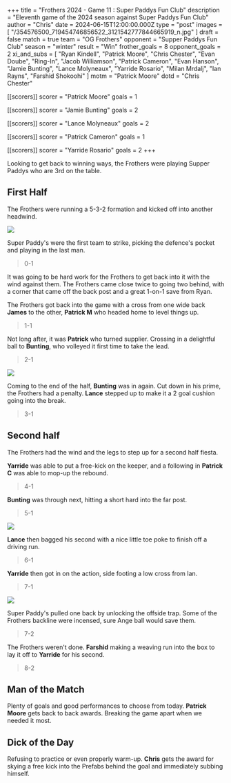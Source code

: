 +++
title = "Frothers 2024 - Game 11 : Super Paddys Fun Club"
description = "Eleventh game of the 2024 season against Super Paddys Fun Club"
author = "Chris"
date = 2024-06-15T12:00:00.000Z
type = "post"
images = [ "/354576500_719454746856522_3121542777844665919_n.jpg" ]
draft = false
match = true
team = "OG Frothers"
opponent = "Supper Paddys Fun Club"
season = "winter"
result = "Win"
frother_goals = 8
opponent_goals = 2
xi_and_subs = [
  "Ryan Kindell",
  "Patrick Moore",
  "Chris Chester",
  "Evan Doube",
  "Ring-In",
  "Jacob Williamson",
  "Patrick Cameron",
  "Evan Hanson",
  "Jamie Bunting",
  "Lance Molyneaux",
  "Yarride Rosario",
  "Milan Mrdalj",
  "Ian Rayns",
  "Farshid Shokoohi"
]
motm = "Patrick Moore"
dotd = "Chris Chester"

[[scorers]]
scorer = "Patrick Moore"
goals = 1

[[scorers]]
scorer = "Jamie Bunting"
goals = 2

[[scorers]]
scorer = "Lance Molyneaux"
goals = 2

[[scorers]]
scorer = "Patrick Cameron"
goals = 1

[[scorers]]
scorer = "Yarride Rosario"
goals = 2
+++

Looking to get back to winning ways, the Frothers were playing Supper Paddys who are 3rd on the table.

## First Half

The Frothers were running a 5-3-2 formation and kicked off into another headwind.

![](https://media.giphy.com/media/v1.Y2lkPTc5MGI3NjExNTduZTRqZW9pY244MDU0NXk2bGR1aDYxYWZmeTZ5YjB0cmZ2cHVpdSZlcD12MV9naWZzX3NlYXJjaCZjdD1n/FcuiZUneg1YRAu1lH2/giphy.gif)

Super Paddy's were the first team to strike, picking the defence's pocket and playing in the last man.

> 0-1

It was going to be hard work for the Frothers to get back into it with the wind against them. The Frothers came close twice to going two behind, with a corner that came off the back post and a great 1-on-1 save from Ryan.

The Frothers got back into the game with a cross from one wide back **James** to the other, **Patrick M** who headed home to level things up.

> 1-1

Not long after, it was **Patrick** who turned supplier. Crossing in a delightful ball to **Bunting**, who volleyed it first time to take the lead.

> 2-1

![](https://media.giphy.com/media/v1.Y2lkPTc5MGI3NjExeTFtYnNzMjFpejN2Mm5vbnloeXJoNWV4MHYwMzIyNXQ5amFxczJwYSZlcD12MV9naWZzX3NlYXJjaCZjdD1n/qzipabfWStBYAZ9Sen/giphy.gif)

Coming to the end of the half, **Bunting** was in again. Cut down in his prime, the Frothers had a penalty. **Lance** stepped up to make it a 2 goal cushion going into the break.

> 3-1

## Second half

The Frothers had the wind and the legs to step up for a second half fiesta.

**Yarride** was able to put a free-kick on the keeper, and a following in **Patrick C** was able to mop-up the rebound.

> 4-1

**Bunting** was through next, hitting a short hard into the far post.

> 5-1

![](https://media.giphy.com/media/3o7btXQ91is32YgWuk/giphy.gif?cid=ecf05e475eqgq2tuyz850410emv1lzif7rs2sanvfius9vdb\&ep=v1_gifs_search\&rid=giphy.gif\&ct=g)

**Lance** then bagged his second with a nice little toe poke to finish off a driving run.

> 6-1

**Yarride** then got in on the action, side footing a low cross from Ian.

> 7-1

![](/tenor.gif)

Super Paddy's pulled one back by unlocking the offside trap. Some of the Frothers backline were incensed, sure Ange ball would save them.

> 7-2

The Frothers weren't done. **Farshid** making a weaving run into the box to lay it off to **Yarride** for his second.

> 8-2

## Man of the Match

Plenty of goals and good performances to choose from today. **Patrick Moore** gets back to back awards. Breaking the game apart when we needed it most.

## Dick of the Day

Refusing to practice or even properly warm-up. **Chris** gets the award for skying a free kick into the Prefabs behind the goal and immediately subbing himself.
